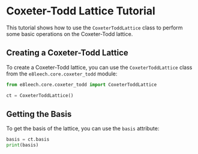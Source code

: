 # Coxeter-Todd Lattice Tutorial

This tutorial shows how to use the `CoxeterToddLattice` class to perform some basic operations on the Coxeter-Todd lattice.

## Creating a Coxeter-Todd Lattice

To create a Coxeter-Todd lattice, you can use the `CoxeterToddLattice` class from the `e8leech.core.coxeter_todd` module:

```python
from e8leech.core.coxeter_todd import CoxeterToddLattice

ct = CoxeterToddLattice()
```

## Getting the Basis

To get the basis of the lattice, you can use the `basis` attribute:

```python
basis = ct.basis
print(basis)
```
